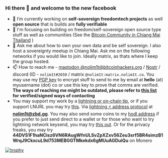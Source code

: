 ### Hi there 👋 and welcome to the new facebook

- 🔭 I’m currently working on **self-sovereign freedomtech projects** as well **open source** that is builds are **fully verifiable**
- 🌱 I'm focusing on building on freedom/self-sovereign open source type stuff as well as communities (See the [Bitcoin Community in Chiang Mai Thailand](https://btcmap.org/community/chiang-mai) )
- 💬 Ask me about how to own your own data and be self sovereign. I also host a sovereignty meetup in Chiang Mai. Ask me on the following networks if you would like to join. Ideally matrix, as thats where I keep the group hosted.
- 📫 How to reach me - [mastodon @nolim1t@bitcoinhackers.org](https://bitcoinhackers.org/@nolim1t) / [Nostr](damus.io/npub1z34a5nkxjv5rq5p7unuw3d3xh4an54uyyv4cys96zhyvhlu6qlxs4qnh9r) / discord (ID - `nolim1t#2650` / matrix `@nolim1t:matrix.nolim1t.co`. You may use my [PGP key](https://nolim1t.co/key/pgpkey.asc.txt) to encrypt stuff to send to me by email at **hello** (at) myusername (dot) co or use this key to prove that comms are verified. **The ways of reaching me might be outdated, please refer to [this list](https://nolim1t.co/socialmedia.txt) for verified/signed ways of contacting**
- You may support my work by a [lightning or on-chain tip](https://nolim1t.co/tips/), or if you support LNURL you may try [this](https://zbd.gg/nolim1t). Via [lightning ⚡️ address protocol](https://lightningaddress.com/) at **nolim1t@zbd.gg**. You may also send some coins to my [hodl address](https://blockchair.com/bitcoin/address/bc1qfu03xlgmezynuw2dwsvl6wagaw8ata9s9s3elfst2f36dtj23shql2vdsy) if you prefer to just send direct to a wallet or for those who want to try lightning network keysend, you may try [this out](https://1ml.com/node/02e64be984a252d82d71a84f0f2bb8be375207a0862e827dacb290977eca84078f). Or for the privacy freaks, you may try **44DVS1F1haNCisz6VN6RAugWfnULSvZpXZxv56Zeu3srf5BR4simzB1WrqJ9CkxcuL9d753MEBGGTMkekdx6gMUuAGDuiQu** on Monero


[![trophy](https://github-profile-trophy.vercel.app/?username=nolim1t&theme=onedark)](https://github.com/ryo-ma/github-profile-trophy)

<!--
**nolim1t/nolim1t** is a ✨ _special_ ✨ repository because its `README.md` (this file) appears on your GitHub profile.

Here are some ideas to get you started:

- 🔭 I’m currently working on ...
- 🌱 I’m currently learning ...
- 👯 I’m looking to collaborate on ...
- 🤔 I’m looking for help with ...
- 💬 Ask me about ...
- 📫 How to reach me: ...
- 😄 Pronouns: ...
- ⚡ Fun fact: ...
-->

